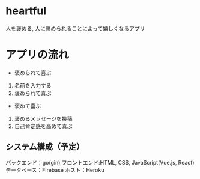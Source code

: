 # heartful
人を褒める, 人に褒められることによって嬉しくなるアプリ

# アプリの流れ
- 褒められて喜ぶ
1. 名前を入力する
2. 褒められて喜ぶ

- 褒めて喜ぶ
1. 褒めるメッセージを投稿
2. 自己肯定感を高めて喜ぶ

## システム構成（予定）
バックエンド：go(gin)
フロントエンド:HTML, CSS, JavaScript(Vue.js, React)
データベース：Firebase
ホスト：Heroku
